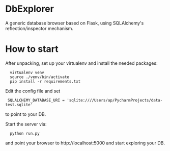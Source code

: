 
DbExplorer
==========

A generic database browser based on Flask, using SQLAlchemy's reflection/inspector mechanism.

How to start
============

After unpacking, set up your virtualenv and install the needed packages:

      virtualenv venv
      source ./venv/bin/activate
      pip install -r requirements.txt

Edit the config file and set 

     SQLALCHEMY_DATABASE_URI = 'sqlite:////Users/ap/PycharmProjects/data-test.sqlite'

to point to your DB.

Start the server via:

      python run.py

and point your browser to http://localhost:5000 and start exploring your DB.


